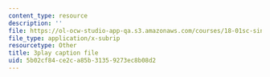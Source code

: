 ```yaml
---
content_type: resource
description: ''
file: https://ol-ocw-studio-app-qa.s3.amazonaws.com/courses/18-01sc-single-variable-calculus-fall-2010/5b02cf84ce2ca85b31359273ec8b08d2_-CsEPYeSBsg.srt
file_type: application/x-subrip
resourcetype: Other
title: 3play caption file
uid: 5b02cf84-ce2c-a85b-3135-9273ec8b08d2
---
```

